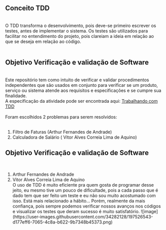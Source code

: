 <h2> Conceito TDD </h2></br>
O TDD transforma o desenvolvimento, pois deve-se primeiro escrever os testes, antes de implementar o sistema. Os testes são utilizados para facilitar no entendimento do projeto, pois clareiam a ideia em relação ao que se deseja em relação ao código.</br></br>

<h2> Objetivo Verificação e validação de Software</h2></br>
Este repositório tem como intuito de verificar e validar procedimentos independentes que são usados em conjunto para verificar se um produto, serviço ou sistema atende aos requisitos e especificações e se cumpre sua finalidade.</br>
A especificação da atividade pode ser encontrada aqui: <a href ="https://docs.google.com/document/d/1Xc04sNt2q1HWb9h4LCdvHe8JkUy6PtGsOmNMoR3UoMk/edit#">Trabalhando com TDD</a> </br></br>
Foram escolhidos 2 problemas para serem  resolvidos: </br></br>
<ol>
<li>Filtro de Faturas  (Arthur Fernandes de Andrade)</li>
<li>Calculadora de Salário ( Vitor Alves Correia Lima de Aquino) </li>
</ol>

<h2> Objetivo Verificação e validação de Software</h2></br>
<ol>
<li>Arthur Fernandes de Andrade</li>
<li>Vitor Alves Correia Lima de Aquino</li>
  O uso de TDD é muito eficiente pra quem gosta de programar desse jeito, eu mesmo tive um pouco de dificultade, pois a cada passo que é dado tem que ser feito um teste e eu não sou muito acostumado com isso. Está mais relacionado a hábito... Porém, realmente da mais confiança, pois sempre podemos verificar nossos avanços nos códigos e visualizar os testes que deram sucesso é muito satisfatório.
  ![image](https://user-images.githubusercontent.com/34282128/197526543-d177eff6-7065-4c8a-b622-9b7348b45373.png)

</ol>




